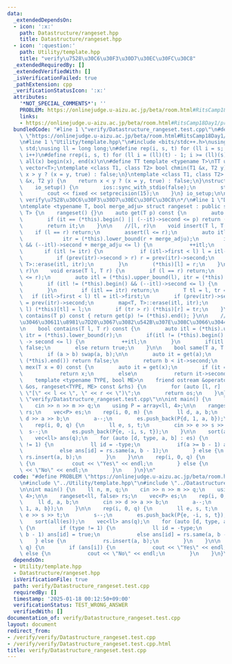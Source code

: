 ```yaml
---
data:
  _extendedDependsOn:
  - icon: ':x:'
    path: Datastructure/rangeset.hpp
    title: Datastructure/rangeset.hpp
  - icon: ':question:'
    path: Utility/template.hpp
    title: "verify\u7528\u30C6\u30F3\u30D7\u30EC\u30FC\u30C8"
  _extendedRequiredBy: []
  _extendedVerifiedWith: []
  _isVerificationFailed: true
  _pathExtension: cpp
  _verificationStatusIcon: ':x:'
  attributes:
    '*NOT_SPECIAL_COMMENTS*': ''
    PROBLEM: https://onlinejudge.u-aizu.ac.jp/beta/room.html#RitsCamp18Day1/problems/G
    links:
    - https://onlinejudge.u-aizu.ac.jp/beta/room.html#RitsCamp18Day1/problems/G
  bundledCode: "#line 1 \"verify/Datastructure_rangeset.test.cpp\"\n#define PROBLEM\
    \ \"https://onlinejudge.u-aizu.ac.jp/beta/room.html#RitsCamp18Day1/problems/G\"\
    \n#line 1 \"Utility/template.hpp\"\n#include <bits/stdc++.h>\nusing namespace\
    \ std;\nusing ll = long long;\n#define rep(i, s, t) for (ll i = s; i < (ll)(t);\
    \ i++)\n#define rrep(i, s, t) for (ll i = (ll)(t) - 1; i >= (ll)(s); i--)\n#define\
    \ all(x) begin(x), end(x)\n\n#define TT template <typename T>\nTT using vec =\
    \ vector<T>;\ntemplate <class T1, class T2> bool chmin(T1 &x, T2 y) {\n    return\
    \ x > y ? (x = y, true) : false;\n}\ntemplate <class T1, class T2> bool chmax(T1\
    \ &x, T2 y) {\n    return x < y ? (x = y, true) : false;\n}\nstruct io_setup {\n\
    \    io_setup() {\n        ios::sync_with_stdio(false);\n        std::cin.tie(nullptr);\n\
    \        cout << fixed << setprecision(15);\n    }\n} io_setup;\n\n/*\n@brief\
    \ verify\u7528\u30C6\u30F3\u30D7\u30EC\u30FC\u30C8\n*/\n#line 1 \"Datastructure/rangeset.hpp\"\
    \ntemplate <typename T, bool merge_adju> struct rangeset : public std::map<T,\
    \ T> {\n    rangeset() {}\n    auto get(T p) const {\n        auto it = (*this).upper_bound(p);\n\
    \        if (it == (*this).begin() || (--it)->second <= p) return (*this).end();\n\
    \        return it;\n    }\n\n    //[l, r)\n    void insert(T l, T r) {\n    \
    \    if (l == r) return;\n        assert(l <= r);\n        auto itl = (*this).upper_bound(l),\n\
    \             itr = (*this).lower_bound(r + merge_adju);\n        if (itl != (*this).begin()\
    \ && (--itl)->second + merge_adju <= l) {\n            ++itl;\n        }\n\n \
    \       if (itl != itr) {\n            if (itl->first < l) l = itl->first;\n \
    \           if (prev(itr)->second > r) r = prev(itr)->second;\n            map<T,\
    \ T>::erase(itl, itr);\n        }\n        (*this)[l] = r;\n    }\n\n    //[l,\
    \ r)\n    void erase(T l, T r) {\n        if (l == r) return;\n        assert(l\
    \ <= r);\n        auto itl = (*this).upper_bound(l), itr = (*this).lower_bound(r);\n\
    \        if (itl != (*this).begin() && (--itl)->second <= l) {\n            ++itl;\n\
    \        }\n        if (itl == itr) return;\n        T tl = l, tr = r;\n     \
    \   if (itl->first < l) tl = itl->first;\n        if (prev(itr)->second > r) tr\
    \ = prev(itr)->second;\n        map<T, T>::erase(itl, itr);\n        if (tl <\
    \ l) (*this)[tl] = l;\n        if (tr > r) (*this)[r] = tr;\n    }\n\n    bool\
    \ contains(T p) const { return get(p) != (*this).end(); }\n\n    //[l, r)\u306E\
    \u3046\u30611\u8981\u7D20\u3067\u3082\u542B\u307E\u308C\u3066\u3044\u308B\u304B\
    \n    bool contains(T l, T r) const {\n        auto itl = (*this).upper_bound(l),\
    \ itr = (*this).lower_bound(r);\n        if(itl != (*this).begin() && (--itl)\
    \ -> second <= l) {\n            ++itl;\n        }\n        if(itl == itr) return\
    \ false;\n        else return true;\n    }\n\n    bool same(T a, T b) const {\n\
    \        if (a > b) swap(a, b);\n\n        auto it = get(a);\n        if (it ==\
    \ (*this).end()) return false;\n        return b < it->second;\n    }\n\n    T\
    \ mex(T x = 0) const {\n        auto it = get(x);\n        if (it == (*this).end())\n\
    \            return x;\n        else\n            return it->second;\n    }\n\n\
    \    template <typename TYPE, bool ME>\n    friend ostream &operator<<(ostream\
    \ &os, rangeset<TYPE, ME> const &rhs) {\n        for (auto [l, r] : rhs) os <<\
    \ \"[\" << l << \", \" << r << \")\";\n        return os;\n    }\n};\n#line 4\
    \ \"verify/Datastructure_rangeset.test.cpp\"\n\nint main() {\n    ll n, m, q;\n\
    \    cin >> n >> m >> q;\n    using P = array<ll, 4>;\n\n    rangeset<ll, false>\
    \ rs;\n    vec<P> es;\n    rep(i, 0, m) {\n        ll d, a, b;\n        cin >>\
    \ d >> a >> b;\n        a--;\n        es.push_back(P{d, 1, a, b});\n    }\n\n\
    \    rep(i, 0, q) {\n        ll e, s, t;\n        cin >> e >> s >> t;\n      \
    \  s--;\n        es.push_back(P{e, -i, s, t});\n    }\n\n    sort(all(es));\n\
    \    vec<ll> ans(q);\n    for (auto [d, type, a, b] : es) {\n        if (type\
    \ != 1) {\n            ll id = -type;\n            if(a >= b - 1) ans[id] = true;\n\
    \            else ans[id] = rs.same(a, b - 1);\n        } else {\n           \
    \ rs.insert(a, b);\n        }\n    }\n\n    rep(i, 0, q) {\n        if (ans[i])\
    \ {\n            cout << \"Yes\" << endl;\n        } else {\n            cout\
    \ << \"No\" << endl;\n        }\n    }\n}\n"
  code: "#define PROBLEM \"https://onlinejudge.u-aizu.ac.jp/beta/room.html#RitsCamp18Day1/problems/G\"\
    \n#include \"../Utility/template.hpp\"\n#include \"../Datastructure/rangeset.hpp\"\
    \n\nint main() {\n    ll n, m, q;\n    cin >> n >> m >> q;\n    using P = array<ll,\
    \ 4>;\n\n    rangeset<ll, false> rs;\n    vec<P> es;\n    rep(i, 0, m) {\n   \
    \     ll d, a, b;\n        cin >> d >> a >> b;\n        a--;\n        es.push_back(P{d,\
    \ 1, a, b});\n    }\n\n    rep(i, 0, q) {\n        ll e, s, t;\n        cin >>\
    \ e >> s >> t;\n        s--;\n        es.push_back(P{e, -i, s, t});\n    }\n\n\
    \    sort(all(es));\n    vec<ll> ans(q);\n    for (auto [d, type, a, b] : es)\
    \ {\n        if (type != 1) {\n            ll id = -type;\n            if(a >=\
    \ b - 1) ans[id] = true;\n            else ans[id] = rs.same(a, b - 1);\n    \
    \    } else {\n            rs.insert(a, b);\n        }\n    }\n\n    rep(i, 0,\
    \ q) {\n        if (ans[i]) {\n            cout << \"Yes\" << endl;\n        }\
    \ else {\n            cout << \"No\" << endl;\n        }\n    }\n}\n"
  dependsOn:
  - Utility/template.hpp
  - Datastructure/rangeset.hpp
  isVerificationFile: true
  path: verify/Datastructure_rangeset.test.cpp
  requiredBy: []
  timestamp: '2025-01-18 00:12:50+09:00'
  verificationStatus: TEST_WRONG_ANSWER
  verifiedWith: []
documentation_of: verify/Datastructure_rangeset.test.cpp
layout: document
redirect_from:
- /verify/verify/Datastructure_rangeset.test.cpp
- /verify/verify/Datastructure_rangeset.test.cpp.html
title: verify/Datastructure_rangeset.test.cpp
---
```


